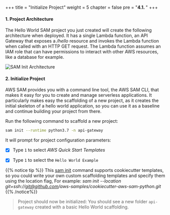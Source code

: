 +++
title = "Initialize Project"
weight = 5
chapter = false
pre = "<b>4.1. </b>"
+++

#### 1. Project Architecture

The Hello World SAM project you just created will create the following architecture when deployed. It has a single Lambda function, an API Gateway that exposes a _/hello_ resource and invokes the Lambda function when called with an HTTP GET request. The Lambda function assumes an IAM role that can have permissions to interact with other AWS resources, like a database for example.

![SAM Init Architecture](/images/sam/serverless-architecture.png)


#### 2. Initialize Project

AWS SAM provides you with a command line tool, the AWS SAM CLI, that makes it easy for you to create and manage serverless applications. It particularly makes easy the scaffolding of a new project, as it creates the initial skeleton of a hello world application, so you can use it as a baseline and continue building your project from there. 

Run the following command to scaffold a new project:
```bash
sam init --runtime python3.7 -n api-gateway
```

It will prompt for project configuration parameters: 

* [x] Type `1` to select *AWS Quick Start Templates*

* [x]  Type `1` to select the `Hello World Example`

{{% notice tip %}}
This [sam init](https://docs.aws.amazon.com/serverless-application-model/latest/developerguide/sam-cli-command-reference-sam-init.html) command supports cookiecutter templates, so you could write your own custom scaffolding templates and specify them using the location flag, 
For example: _sam init --location git+ssh://git@github.com/aws-samples/cookiecutter-aws-sam-python.git_
{{% /notice%}}

> Project should now be initialized: You should see a new folder `api-gateway` created with a basic Hello World scaffolding.